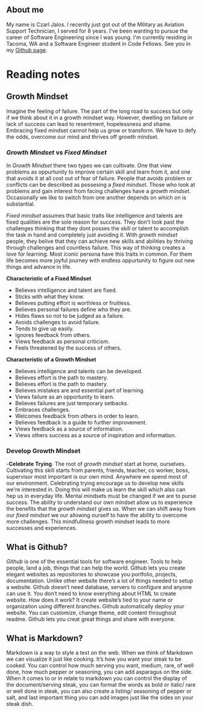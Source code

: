 ## About me

  My name is Czarl Jalos. I recently just got out of the Military as Aviation Support Technician, I served for 8 years. I've been wanting to pursue the career of Software Engineering since I was young. I'm currently residing in Tacoma, WA and a Software Engineer student in Code Fellows. See you in my [Github page](https://github.com/cfJalos).


# Reading notes  



## Growth Mindset

  Imagine the feeling of failure. The part of the long road to success but only if we think about it in a growth mindset way. However, dwelling on failure or lack of success can lead to resentment, hopelessness and shame. Embracing fixed mindset cannot help us grow or transform. We have to defy the odds, overcome our mind and thrives off growth mindset. 



### *Growth Mindset* vs *Fixed Mindset*

  In *Growth Mindset* there two types we can cultivate. One that view problems as oppurtunity to improve certain skill and learn from it, and one that avoids it at all cost out of fear of failure. People that avoids problem or conflicts can be described as possesing a *fixed mindset*. Those who look at problems and gain interest from facing challenges have a *growth mindset*. Occasionally we like to switch from one another depends on which on is substantial.

  *Fixed mindset* assumes that basic traits like intelligence and talents are fixed qualities are the sole reason for success. They don't look past the challenges thinking that they dont posses the skill or talent to accomplish the task in hand and completely just avoiding it. With *growth mindset* people, they belive that they can achieve new skills and abilities by thriving through challenges and countless failure. This way of thinking creates a love for learning. Most iconic persona have this traits in common. For them life becomes more joyful journey with endless oppurtunity to figure out new things and advance in life.
 
**Characteristic of a Fixed Mindset**               

* Believes intelligence and talent are fixed.
* Sticks with what they know.
* Believes putting effort is worthless or fruitless.
* Believes personal failures define who they are.
* Hides flaws so not to be judged as a failure.
* Avoids challenges to avoid failure.
* Tends to give up easily.
* Ignores feedback from others.
* Views feedback as personal criticism.
* Feels threatened by the success of others.

**Characteristic of a Growth Mindset**

* Believes intelligence and talents can be developed.
* Believes effort is the path to mastery.
* Believes effort is the path to mastery.
* Believes mistakes are and essential part of learning.
* Views failure as an opportunity to learn.
* Believes failures are just temporary setbacks.
* Embraces challenges.
* Welcomes feedback from others in order to learn.
* Believes feedback is a guide to further improvement.
* Views feedback as a source of information.
* Views others success as a source of inspiration and information.

### Develop Growth Mindset
  
  -**Celebrate Trying**. The root of *growth mindset* start at home, ourselves. Cultivating this skill starts from parents, friends, teacher, co worker, boss, supervisor most important is our own mind. Anywhere we spend most of our environment. Celebrating trying encourage us to develop new skills we're interested in. Doing this will make us learn the skill which also can hep us in everyday life. Mental mindsets must be changed if we are to purse success. The ability to understand our own mindset allow us to experience the benefits that the *growth mindset* gives us. When we can shift away from our *fixed mindset* we our allowing ourself to have the ability to overcome more challenges. This mindfullness growth mindset leads to more successes and experiences.
  
  
## What is Github?

   *Github* is one of the essential tools for software engineer. Tools to help people, land a job, things that can help the world. Github lets you create elegant websites as repositories to showcase you portfolio, projects, documentation. Unlike other website there’s a lot of things needed to setup a website. Github doesn’t need database, servers to configure and anyone can use it. You don’t need to know everything about HTML to create website. How does it work? It create website’s tied to your name or organization using different branches. Github automatically deploy your website. You can customize, change theme, edit content throughout readme. Github lets you creat great things and share with everyone.
   
   
## What is Markdown?

   Markdown is a way to style a text on the web. When we think of Markdown we can visualize it just like cooking. It’s how you want your steak to be cooked. You can control how much serving you want,  medium, rare, of well done, how much pepper or seasoning, you can add asparagus on the side. When it comes to or in relate to markdown you can control the display of the document/serving steak, you can format the words as bold or italic/ rare or well done in steak, you can also create a listing/ seasoning of pepper or salt, and last important thing you can add images just like the sides on your steak dish. 


  
  



